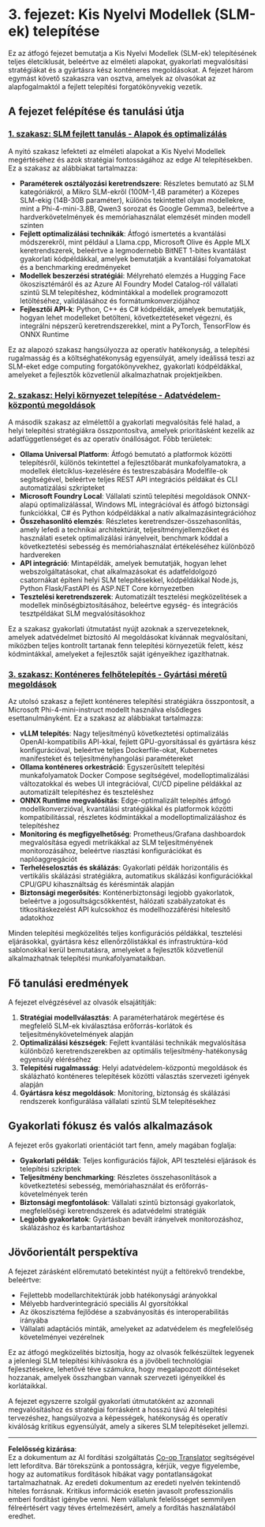 <!--
CO_OP_TRANSLATOR_METADATA:
{
  "original_hash": "6cf75ae5b01949656a3ad41425c7ffe4",
  "translation_date": "2025-09-18T17:15:27+00:00",
  "source_file": "Module03/README.md",
  "language_code": "hu"
}
-->
# 3. fejezet: Kis Nyelvi Modellek (SLM-ek) telepítése

Ez az átfogó fejezet bemutatja a Kis Nyelvi Modellek (SLM-ek) telepítésének teljes életciklusát, beleértve az elméleti alapokat, gyakorlati megvalósítási stratégiákat és a gyártásra kész konténeres megoldásokat. A fejezet három egymást követő szakaszra van osztva, amelyek az olvasókat az alapfogalmaktól a fejlett telepítési forgatókönyvekig vezetik.

## A fejezet felépítése és tanulási útja

### **[1. szakasz: SLM fejlett tanulás - Alapok és optimalizálás](./01.SLMAdvancedLearning.md)**
A nyitó szakasz lefekteti az elméleti alapokat a Kis Nyelvi Modellek megértéséhez és azok stratégiai fontosságához az edge AI telepítésekben. Ez a szakasz az alábbiakat tartalmazza:

- **Paraméterek osztályozási keretrendszere**: Részletes bemutató az SLM kategóriákról, a Mikro SLM-ekről (100M-1,4B paraméter) a Közepes SLM-ekig (14B-30B paraméter), különös tekintettel olyan modellekre, mint a Phi-4-mini-3.8B, Qwen3 sorozat és Google Gemma3, beleértve a hardverkövetelmények és memóriahasználat elemzését minden modell szinten
- **Fejlett optimalizálási technikák**: Átfogó ismertetés a kvantálási módszerekről, mint például a Llama.cpp, Microsoft Olive és Apple MLX keretrendszerek, beleértve a legmodernebb BitNET 1-bites kvantálást gyakorlati kódpéldákkal, amelyek bemutatják a kvantálási folyamatokat és a benchmarking eredményeket
- **Modellek beszerzési stratégiái**: Mélyreható elemzés a Hugging Face ökoszisztémáról és az Azure AI Foundry Model Catalog-ról vállalati szintű SLM telepítéshez, kódmintákkal a modellek programozott letöltéséhez, validálásához és formátumkonverziójához
- **Fejlesztői API-k**: Python, C++ és C# kódpéldák, amelyek bemutatják, hogyan lehet modelleket betölteni, következtetéseket végezni, és integrálni népszerű keretrendszerekkel, mint a PyTorch, TensorFlow és ONNX Runtime

Ez az alapozó szakasz hangsúlyozza az operatív hatékonyság, a telepítési rugalmasság és a költséghatékonyság egyensúlyát, amely ideálissá teszi az SLM-eket edge computing forgatókönyvekhez, gyakorlati kódpéldákkal, amelyeket a fejlesztők közvetlenül alkalmazhatnak projektjeikben.

### **[2. szakasz: Helyi környezet telepítése - Adatvédelem-központú megoldások](./02.DeployingSLMinLocalEnv.md)**
A második szakasz az elmélettől a gyakorlati megvalósítás felé halad, a helyi telepítési stratégiákra összpontosítva, amelyek prioritásként kezelik az adatfüggetlenséget és az operatív önállóságot. Főbb területek:

- **Ollama Universal Platform**: Átfogó bemutató a platformok közötti telepítésről, különös tekintettel a fejlesztőbarát munkafolyamatokra, a modellek életciklus-kezelésére és testreszabására Modelfile-ok segítségével, beleértve teljes REST API integrációs példákat és CLI automatizálási szkripteket
- **Microsoft Foundry Local**: Vállalati szintű telepítési megoldások ONNX-alapú optimalizálással, Windows ML integrációval és átfogó biztonsági funkciókkal, C# és Python kódpéldákkal a natív alkalmazásintegrációhoz
- **Összehasonlító elemzés**: Részletes keretrendszer-összehasonlítás, amely lefedi a technikai architektúrát, teljesítményjellemzőket és használati esetek optimalizálási irányelveit, benchmark kóddal a következtetési sebesség és memóriahasználat értékeléséhez különböző hardvereken
- **API integráció**: Mintapéldák, amelyek bemutatják, hogyan lehet webszolgáltatásokat, chat alkalmazásokat és adatfeldolgozó csatornákat építeni helyi SLM telepítésekkel, kódpéldákkal Node.js, Python Flask/FastAPI és ASP.NET Core környezetben
- **Tesztelési keretrendszerek**: Automatizált tesztelési megközelítések a modellek minőségbiztosításához, beleértve egység- és integrációs tesztpéldákat SLM megvalósításokhoz

Ez a szakasz gyakorlati útmutatást nyújt azoknak a szervezeteknek, amelyek adatvédelmet biztosító AI megoldásokat kívánnak megvalósítani, miközben teljes kontrollt tartanak fenn telepítési környezetük felett, kész kódmintákkal, amelyeket a fejlesztők saját igényeikhez igazíthatnak.

### **[3. szakasz: Konténeres felhőtelepítés - Gyártási méretű megoldások](./03.DeployingSLMinCloud.md)**
Az utolsó szakasz a fejlett konténeres telepítési stratégiákra összpontosít, a Microsoft Phi-4-mini-instruct modellt használva elsődleges esettanulmányként. Ez a szakasz az alábbiakat tartalmazza:

- **vLLM telepítés**: Nagy teljesítményű következtetési optimalizálás OpenAI-kompatibilis API-kkal, fejlett GPU-gyorsítással és gyártásra kész konfigurációval, beleértve teljes Dockerfile-okat, Kubernetes manifesteket és teljesítményhangolási paramétereket
- **Ollama konténeres orkestráció**: Egyszerűsített telepítési munkafolyamatok Docker Compose segítségével, modelloptimalizálási változatokkal és webes UI integrációval, CI/CD pipeline példákkal az automatizált telepítéshez és teszteléshez
- **ONNX Runtime megvalósítás**: Edge-optimalizált telepítés átfogó modellkonverzióval, kvantálási stratégiákkal és platformok közötti kompatibilitással, részletes kódmintákkal a modelloptimalizáláshoz és telepítéshez
- **Monitoring és megfigyelhetőség**: Prometheus/Grafana dashboardok megvalósítása egyedi metrikákkal az SLM teljesítményének monitorozásához, beleértve riasztási konfigurációkat és naplóaggregációt
- **Terheléselosztás és skálázás**: Gyakorlati példák horizontális és vertikális skálázási stratégiákra, automatikus skálázási konfigurációkkal CPU/GPU kihasználtság és kérésminták alapján
- **Biztonsági megerősítés**: Konténerbiztonsági legjobb gyakorlatok, beleértve a jogosultságcsökkentést, hálózati szabályzatokat és titkosításkezelést API kulcsokhoz és modellhozzáférési hitelesítő adatokhoz

Minden telepítési megközelítés teljes konfigurációs példákkal, tesztelési eljárásokkal, gyártásra kész ellenőrzőlistákkal és infrastruktúra-kód sablonokkal kerül bemutatásra, amelyeket a fejlesztők közvetlenül alkalmazhatnak telepítési munkafolyamataikban.

## Fő tanulási eredmények

A fejezet elvégzésével az olvasók elsajátítják:

1. **Stratégiai modellválasztás**: A paraméterhatárok megértése és megfelelő SLM-ek kiválasztása erőforrás-korlátok és teljesítménykövetelmények alapján
2. **Optimalizálási készségek**: Fejlett kvantálási technikák megvalósítása különböző keretrendszerekben az optimális teljesítmény-hatékonyság egyensúly eléréséhez
3. **Telepítési rugalmasság**: Helyi adatvédelem-központú megoldások és skálázható konténeres telepítések közötti választás szervezeti igények alapján
4. **Gyártásra kész megoldások**: Monitoring, biztonság és skálázási rendszerek konfigurálása vállalati szintű SLM telepítésekhez

## Gyakorlati fókusz és valós alkalmazások

A fejezet erős gyakorlati orientációt tart fenn, amely magában foglalja:

- **Gyakorlati példák**: Teljes konfigurációs fájlok, API tesztelési eljárások és telepítési szkriptek
- **Teljesítmény benchmarking**: Részletes összehasonlítások a következtetési sebesség, memóriahasználat és erőforrás-követelmények terén
- **Biztonsági megfontolások**: Vállalati szintű biztonsági gyakorlatok, megfelelőségi keretrendszerek és adatvédelmi stratégiák
- **Legjobb gyakorlatok**: Gyártásban bevált irányelvek monitorozáshoz, skálázáshoz és karbantartáshoz

## Jövőorientált perspektíva

A fejezet zárásként előremutató betekintést nyújt a feltörekvő trendekbe, beleértve:

- Fejlettebb modellarchitektúrák jobb hatékonysági arányokkal
- Mélyebb hardverintegráció speciális AI gyorsítókkal
- Az ökoszisztéma fejlődése a szabványosítás és interoperabilitás irányába
- Vállalati adaptációs minták, amelyeket az adatvédelem és megfelelőség követelményei vezérelnek

Ez az átfogó megközelítés biztosítja, hogy az olvasók felkészültek legyenek a jelenlegi SLM telepítési kihívásokra és a jövőbeli technológiai fejlesztésekre, lehetővé téve számukra, hogy megalapozott döntéseket hozzanak, amelyek összhangban vannak szervezeti igényeikkel és korlátaikkal.

A fejezet egyszerre szolgál gyakorlati útmutatóként az azonnali megvalósításhoz és stratégiai forrásként a hosszú távú AI telepítési tervezéshez, hangsúlyozva a képességek, hatékonyság és operatív kiválóság kritikus egyensúlyát, amely a sikeres SLM telepítéseket jellemzi.

---

**Felelősség kizárása**:  
Ez a dokumentum az AI fordítási szolgáltatás [Co-op Translator](https://github.com/Azure/co-op-translator) segítségével lett lefordítva. Bár törekszünk a pontosságra, kérjük, vegye figyelembe, hogy az automatikus fordítások hibákat vagy pontatlanságokat tartalmazhatnak. Az eredeti dokumentum az eredeti nyelvén tekintendő hiteles forrásnak. Kritikus információk esetén javasolt professzionális emberi fordítást igénybe venni. Nem vállalunk felelősséget semmilyen félreértésért vagy téves értelmezésért, amely a fordítás használatából eredhet.